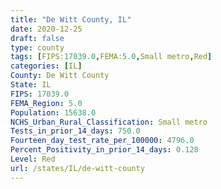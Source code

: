 ```yaml
---
title: "De Witt County, IL"
date: 2020-12-25
draft: false
type: county
tags: [FIPS:17039.0,FEMA:5.0,Small metro,Red]
categories: [IL]
County: De Witt County
State: IL
FIPS: 17039.0
FEMA_Region: 5.0
Population: 15638.0
NCHS_Urban_Rural_Classification: Small metro
Tests_in_prior_14_days: 750.0
Fourteen_day_test_rate_per_100000: 4796.0
Percent_Positivity_in_prior_14_days: 0.128
Level: Red
url: /states/IL/de-witt-county
---
```



